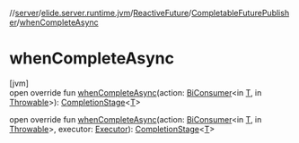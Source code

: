 //[server](../../../../index.md)/[elide.server.runtime.jvm](../../index.md)/[ReactiveFuture](../index.md)/[CompletableFuturePublisher](index.md)/[whenCompleteAsync](when-complete-async.md)

# whenCompleteAsync

[jvm]\
open override fun [whenCompleteAsync](when-complete-async.md)(action: [BiConsumer](https://docs.oracle.com/javase/8/docs/api/java/util/function/BiConsumer.html)&lt;in [T](index.md), in [Throwable](https://kotlinlang.org/api/latest/jvm/stdlib/kotlin/-throwable/index.html)&gt;): [CompletionStage](https://docs.oracle.com/javase/8/docs/api/java/util/concurrent/CompletionStage.html)&lt;[T](index.md)&gt;

open override fun [whenCompleteAsync](when-complete-async.md)(action: [BiConsumer](https://docs.oracle.com/javase/8/docs/api/java/util/function/BiConsumer.html)&lt;in [T](index.md), in [Throwable](https://kotlinlang.org/api/latest/jvm/stdlib/kotlin/-throwable/index.html)&gt;, executor: [Executor](https://docs.oracle.com/javase/8/docs/api/java/util/concurrent/Executor.html)): [CompletionStage](https://docs.oracle.com/javase/8/docs/api/java/util/concurrent/CompletionStage.html)&lt;[T](index.md)&gt;
